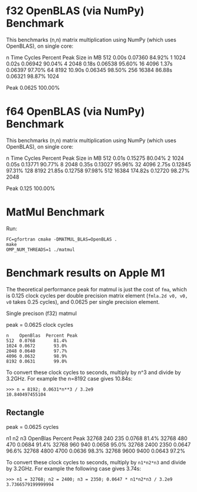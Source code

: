 # f32 OpenBLAS (via NumPy) Benchmark

This benchmarks (n,n) matrix multiplication using NumPy (which uses OpenBLAS),
on single core:

   n    Time    Cycles    Percent Peak   Size in MB
  512   0.00s   0.07360      84.92%           1
 1024   0.02s   0.06942      90.04%           4
 2048   0.18s   0.06538      95.60%          16
 4096   1.37s   0.06397      97.70%          64
 8192  10.90s   0.06345      98.50%         256
16384  86.88s   0.06321      98.87%        1024

Peak            0.0625      100.00%

# f64 OpenBLAS (via NumPy) Benchmark

This benchmarks (n,n) matrix multiplication using NumPy (which uses OpenBLAS),
on single core:

   n     Time    Cycles    Percent Peak   Size in MB
  512    0.01s   0.15275      80.04%           2
 1024    0.05s   0.13771      90.77%           8
 2048    0.35s   0.13027      95.96%          32
 4096    2.75s   0.12845      97.31%         128
 8192   21.85s   0.12758      97.98%         512
16384  174.82s   0.12720      98.27%        2048

Peak             0.125       100.00%


# MatMul Benchmark

Run:
```
FC=gfortran cmake -DMATMUL_BLAS=OpenBLAS .
make
OMP_NUM_THREADS=1 ./matmul
```

# Benchmark results on Apple M1

The theoretical performance peak for matmul is just the cost of `fma`, which is
0.125 clock cycles per double precision matrix element (`fmla.2d v0, v0, v0`
takes 0.25 cycles), and 0.0625 per single precision element.

Single precison (f32) matmul

peak = 0.0625 clock cycles

    n    OpenBlas  Percent Peak
    512  0.0768       81.4%
    1024 0.0672       93.0%
    2048 0.0640       97.7%
    4096 0.0632       98.9%
    8192 0.0631       99.0%

To convert these clock cycles to seconds, multiply by n^3 and divide by 3.2GHz.
For example the n=8192 case gives 10.84s:

    >>> n = 8192; 0.0631*n**3 / 3.2e9
    10.840497455104

## Rectangle

peak = 0.0625 cycles

 n1    n2   n3  OpenBlas  Percent Peak
32768  240  235  0.0768      81.4%
32768  480  470  0.0684      91.4%
32768  960  940  0.0658      95.0%
32768 2400 2350  0.0647      96.6%
32768 4800 4700  0.0636      98.3%
32768 9600 9400  0.0643      97.2%

To convert these clock cycles to seconds, multiply by `n1*n2*n3` and divide by
3.2GHz. For example the following case gives 3.74s:

    >>> n1 = 32768; n2 = 2400; n3 = 2350; 0.0647 * n1*n2*n3 / 3.2e9
    3.7366579199999994
